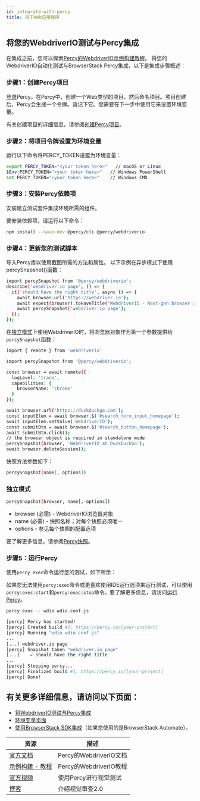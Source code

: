 ```yaml
---
id: integrate-with-percy
title: 用于Web应用程序
---
```


## 将您的WebdriverIO测试与Percy集成

在集成之前，您可以探索[Percy的WebdriverIO示例构建教程](https://www.browserstack.com/docs/percy/sample-build/webdriverio/?utm_source=webdriverio&utm_medium=partnered&utm_campaign=documentation)。
将您的WebdriverIO自动化测试与BrowserStack Percy集成，以下是集成步骤概述：

### 步骤1：创建Percy项目
[登录](https://percy.io/signup/?utm_source=webdriverio&utm_medium=partnered&utm_campaign=documentation)Percy。在Percy中，创建一个Web类型的项目，然后命名项目。项目创建后，Percy会生成一个令牌。请记下它。您需要在下一步中使用它来设置环境变量。

有关创建项目的详细信息，请参阅[创建Percy项目](https://www.browserstack.com/docs/percy/get-started/create-project/?utm_source=webdriverio&utm_medium=partnered&utm_campaign=documentation)。

### 步骤2：将项目令牌设置为环境变量

运行以下命令将PERCY_TOKEN设置为环境变量：

```sh
export PERCY_TOKEN="<your token here>"   // macOS or Linux
$Env:PERCY_TOKEN="<your token here>"   // Windows PowerShell
set PERCY_TOKEN="<your token here>"    // Windows CMD
```

### 步骤3：安装Percy依赖项

安装建立测试套件集成环境所需的组件。

要安装依赖项，请运行以下命令：

```sh
npm install --save-dev @percy/cli @percy/webdriverio
```

### 步骤4：更新您的测试脚本

导入Percy库以使用截图所需的方法和属性。
以下示例在异步模式下使用percySnapshot()函数：

```sh
import percySnapshot from '@percy/webdriverio';
describe('webdriver.io page', () => {
  it('should have the right title', async () => {
    await browser.url('https://webdriver.io');
    await expect(browser).toHaveTitle('WebdriverIO · Next-gen browser and mobile automation test framework for Node.js');
    await percySnapshot('webdriver.io page');
  });
});
```

在[独立模式](https://webdriver.io/docs/setuptypes.html/?utm_source=webdriverio&utm_medium=partnered&utm_campaign=documentation)下使用WebdriverIO时，将浏览器对象作为第一个参数提供给`percySnapshot`函数：

```sh
import { remote } from 'webdriverio'

import percySnapshot from '@percy/webdriverio';

const browser = await remote({
  logLevel: 'trace',
  capabilities: {
    browserName: 'chrome'
  }
});

await browser.url('https://duckduckgo.com');
const inputElem = await browser.$('#search_form_input_homepage');
await inputElem.setValue('WebdriverIO');
const submitBtn = await browser.$('#search_button_homepage');
await submitBtn.click();
// the browser object is required in standalone mode
percySnapshot(browser, 'WebdriverIO at DuckDuckGo');
await browser.deleteSession();
```
快照方法参数如下：

```sh
percySnapshot(name[, options])
```
### 独立模式

```sh
percySnapshot(browser, name[, options])
```

- browser (必需) - WebdriverIO浏览器对象
- name (必需) - 快照名称；对每个快照必须唯一
- options - 参见每个快照的配置选项

要了解更多信息，请参阅[Percy快照](https://www.browserstack.com/docs/percy/take-percy-snapshots/overview/?utm_source=webdriverio&utm_medium=partnered&utm_campaign=documentation)。

### 步骤5：运行Percy
使用`percy exec`命令运行您的测试，如下所示：

如果您无法使用`percy:exec`命令或更喜欢使用IDE运行选项来运行测试，可以使用`percy:exec:start`和`percy:exec:stop`命令。要了解更多信息，请访问[运行Percy](https://www.browserstack.com/docs/percy/integrate/webdriverio/?utm_source=webdriverio&utm_medium=partnered&utm_campaign=documentation)。

```sh
percy exec -- wdio wdio.conf.js
```

```sh
[percy] Percy has started!
[percy] Created build #1: https://percy.io/[your-project]
[percy] Running "wdio wdio.conf.js"
...
[...] webdriver.io page
[percy] Snapshot taken "webdriver.io page"
[...]    ✓ should have the right title
...
[percy] Stopping percy...
[percy] Finalized build #1: https://percy.io/[your-project]
[percy] Done!

```

## 有关更多详细信息，请访问以下页面：
- [将WebdriverIO测试与Percy集成](https://www.browserstack.com/docs/percy/integrate/webdriverio/?utm_source=webdriverio&utm_medium=partnered&utm_campaign=documentation)
- [环境变量页面](https://www.browserstack.com/docs/percy/get-started/set-env-var/?utm_source=webdriverio&utm_medium=partnered&utm_campaign=documentation)
- [使用BrowserStack SDK集成](https://www.browserstack.com/docs/percy/integrate-bstack-sdk/webdriverio/?utm_source=webdriverio&utm_medium=partnered&utm_campaign=documentation)（如果您使用的是BrowserStack Automate）。


| 资源                                                                                                                                                              | 描述                           |
|-------------------------------------------------------------------------------------------------------------------------------------------------------------------|-------------------------------|
| [官方文档](https://www.browserstack.com/docs/percy/integrate/webdriverio/?utm_source=webdriverio&utm_medium=partnered&utm_campaign=documentation)               | Percy的WebdriverIO文档        |
| [示例构建 - 教程](https://www.browserstack.com/docs/percy/sample-build/webdriverio/?utm_source=webdriverio&utm_medium=partnered&utm_campaign=documentation)      | Percy的WebdriverIO教程        |
| [官方视频](https://youtu.be/1Sr_h9_3MI0/?utm_source=webdriverio&utm_medium=partnered&utm_campaign=documentation)                                                 | 使用Percy进行视觉测试         |
| [博客](https://www.browserstack.com/blog/introducing-visual-reviews-2-0/?utm_source=webdriverio&utm_medium=partnered&utm_campaign=documentation)                  | 介绍视觉审查2.0               |